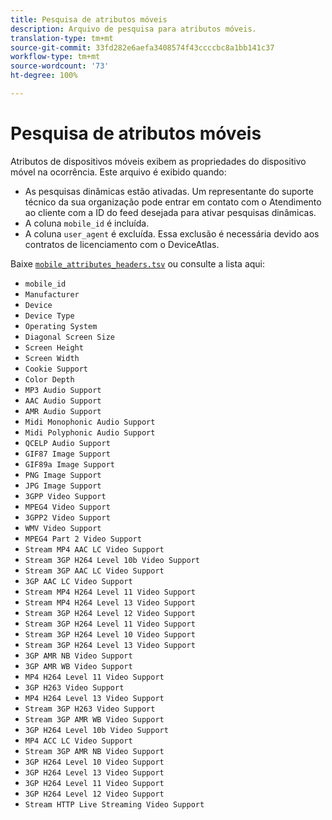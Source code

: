 ```yaml
---
title: Pesquisa de atributos móveis
description: Arquivo de pesquisa para atributos móveis.
translation-type: tm+mt
source-git-commit: 33fd282e6aefa3408574f43ccccbc8a1bb141c37
workflow-type: tm+mt
source-wordcount: '73'
ht-degree: 100%

---
```



# Pesquisa de atributos móveis

Atributos de dispositivos móveis exibem as propriedades do dispositivo móvel na ocorrência. Este arquivo é exibido quando:

* As pesquisas dinâmicas estão ativadas. Um representante do suporte técnico da sua organização pode entrar em contato com o Atendimento ao cliente com a ID do feed desejada para ativar pesquisas dinâmicas.
* A coluna `mobile_id` é incluída.
* A coluna `user_agent` é excluída. Essa exclusão é necessária devido aos contratos de licenciamento com o DeviceAtlas.

Baixe [`mobile_attributes_headers.tsv`](assets/mobile_attributes.tsv) ou consulte a lista aqui:

* `mobile_id`
* `Manufacturer`
* `Device`
* `Device Type`
* `Operating System`
* `Diagonal Screen Size`
* `Screen Height`
* `Screen Width`
* `Cookie Support`
* `Color Depth`
* `MP3 Audio Support`
* `AAC Audio Support`
* `AMR Audio Support`
* `Midi Monophonic Audio Support`
* `Midi Polyphonic Audio Support`
* `QCELP Audio Support`
* `GIF87 Image Support`
* `GIF89a Image Support`
* `PNG Image Support`
* `JPG Image Support`
* `3GPP Video Support`
* `MPEG4 Video Support`
* `3GPP2 Video Support`
* `WMV Video Support`
* `MPEG4 Part 2 Video Support`
* `Stream MP4 AAC LC Video Support`
* `Stream 3GP H264 Level 10b Video Support`
* `Stream 3GP AAC LC Video Support`
* `3GP AAC LC Video Support`
* `Stream MP4 H264 Level 11 Video Support`
* `Stream MP4 H264 Level 13 Video Support`
* `Stream 3GP H264 Level 12 Video Support`
* `Stream 3GP H264 Level 11 Video Support`
* `Stream 3GP H264 Level 10 Video Support`
* `Stream 3GP H264 Level 13 Video Support`
* `3GP AMR NB Video Support`
* `3GP AMR WB Video Support`
* `MP4 H264 Level 11 Video Support`
* `3GP H263 Video Support`
* `MP4 H264 Level 13 Video Support`
* `Stream 3GP H263 Video Support`
* `Stream 3GP AMR WB Video Support`
* `3GP H264 Level 10b Video Support`
* `MP4 ACC LC Video Support`
* `Stream 3GP AMR NB Video Support`
* `3GP H264 Level 10 Video Support`
* `3GP H264 Level 13 Video Support`
* `3GP H264 Level 11 Video Support`
* `3GP H264 Level 12 Video Support`
* `Stream HTTP Live Streaming Video Support`
